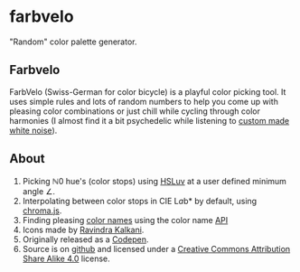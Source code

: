 # farbvelo
"Random" color palette generator.  
## Farbvelo

FarbVelo (Swiss-German for color bicycle) is a playful color picking tool. It uses simple rules and lots of random numbers to help you come up with pleasing color combinations or just chill while cycling through color harmonies (I almost find it a bit psychedelic while listening to [custom made white noise](https://mynoise.net/NoiseMachines/tropicalRainNoiseGenerator.php)).

## About

1. Picking ℕ0 hue's (color stops) using [HSLuv](https://www.hsluv.org/) <a>at a user defined minimum angle ∠.</a>
2. Interpolating between color stops in CIE L*a*b* by default, using [chroma.js](https://gka.github.io/chroma.js/).
3. Finding pleasing [color names](https://github.com/meodai/color-names) using the color name [API](https://github.com/meodai/color-names#api-)
4. Icons made by [Ravindra Kalkani](https://thenounproject.com/search/?q=reload&i=1973430).
5. Originally released as a [Codepen](https://codepen.io/meodai/pen/RerqjG).
6. Source is on [github](https://github.com/meodai/farbvelo) and licensed under a [Creative Commons Attribution Share Alike 4.0](https://github.com/meodai/farbvelo/blob/main/LICENSE.md) license.
